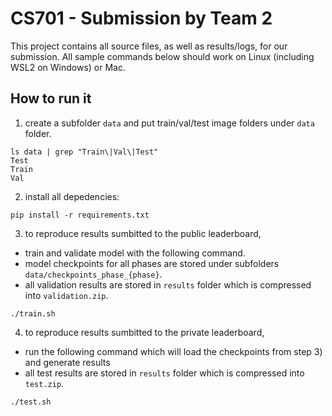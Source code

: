 # CS701 - Submission by Team 2 

This project contains all source files, as well as results/logs, for our submission. All sample commands below should work on Linux (including WSL2 on Windows) or Mac.

## How to run it

1. create a subfolder `data` and put train/val/test image folders under `data` folder.

```
ls data | grep "Train\|Val\|Test"
Test
Train
Val
```

2. install all depedencies:
```
pip install -r requirements.txt
```

3. to reproduce results sumbitted to the public leaderboard,
* train and validate model with the following command.
* model checkpoints for all phases are stored under subfolders `data/checkpoints_phase_{phase}`.
* all validation results are stored in `results` folder which is compressed into `validation.zip`.
```
./train.sh
```

4. to reproduce results sumbitted to the private leaderboard,
* run the following command which will load the checkpoints from step 3) and generate results
* all test results are stored in `results` folder which is compressed into `test.zip`. 
```
./test.sh
```